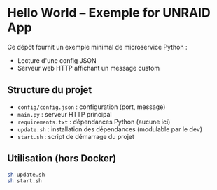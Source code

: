 # Hello World – Exemple for UNRAID App

Ce dépôt fournit un exemple minimal de microservice Python :
- Lecture d'une config JSON
- Serveur web HTTP affichant un message custom

## Structure du projet
- `config/config.json` : configuration (port, message)
- `main.py` : serveur HTTP principal
- `requirements.txt` : dépendances Python (aucune ici)
- `update.sh` : installation des dépendances (modulable par le dev)
- `start.sh` : script de démarrage du projet

## Utilisation (hors Docker)

```bash
sh update.sh
sh start.sh
```
